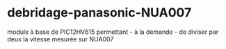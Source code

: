 # debridage-panasonic-NUA007
module à base de PIC12HV615 permettant - à la demande - de diviser par deux la vitesse mesurée sur NUA007
